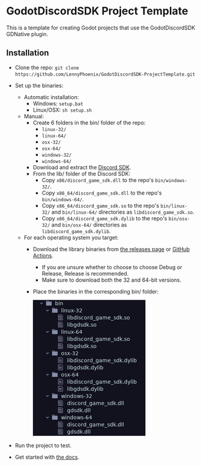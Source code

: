 # GodotDiscordSDK Project Template

This is a template for creating Godot projects that use the GodotDiscordSDK GDNative plugin.

## Installation

- Clone the repo: `git clone https://github.com/LennyPhoenix/GodotDiscordSDK-ProjectTemplate.git`
- Set up the binaries:
  - Automatic installation:
    - Windows: `setup.bat`
    - Linux/OSX: `sh setup.sh`
  - Manual:
    - Create 6 folders in the bin/ folder of the repo:
      - `linux-32/`
      - `linux-64/`
      - `osx-32/`
      - `osx-64/`
      - `windows-32/`
      - `windows-64/`
    - Download and extract the [Discord SDK](https://dl-game-sdk.discordapp.net/2.5.6/discord_game_sdk.zip).
    - From the lib/ folder of the Discord SDK:
      - Copy `x86/discord_game_sdk.dll` to the repo's `bin/windows-32/`.
      - Copy `x86_64/discord_game_sdk.dll` to the repo's `bin/windows-64/`.
      - Copy `x86_64/discord_game_sdk.so` to the repo's `bin/linux-32/` and `bin/linux-64/` directories as `libdiscord_game_sdk.so`.
      - Copy `x86_64/discord_game_sdk.dylib` to the repo's `bin/osx-32/` and `bin/osx-64/` directories as `libdiscord_game_sdk.dylib`.
  - For each operating system you target:
    - Download the library binaries from [the releases page](https://github.com/LennyPhoenix/GodotDiscordSDK/releases) or [GitHub Actions](https://github.com/LennyPhoenix/GodotDiscordSDK/actions).
      - If you are unsure whether to choose to choose Debug or Release, Release is recommended.
      - Make sure to download both the 32 and 64-bit versions.
    - Place the binaries in the corresponding bin/ folder:

      ![Binaries](.github/static/binaries.png)

- Run the project to test.
- Get started with [the docs](https://github.com/LennyPhoenix/GodotDiscordSDK/wiki).
